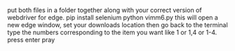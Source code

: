 put both files in a folder together along with your correct version of webdriver for edge.
pip install selenium
python vimm6.py
this will open a new edge window, set your downloads location then go back to the terminal
type the numbers corresponding to the item you want like 1 or 1,4 or 1-4. 
press enter
pray
